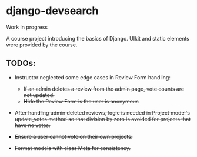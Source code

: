 # django-devsearch

Work in progress

A course project introducing the basics of Django. UIkit and static elements were provided by the course.

## TODOs:
- Instructor neglected some edge cases in Review Form handling:
  - ~~If an admin deletes a review from the admin page, vote counts are not updated.~~
  - ~~Hide the Review Form is the user is anonymous~~

- ~~After handling admin deleted reviews, logic is needed in Project model's update_votes method so that 
division by zero is avoided for projects that have no votes.~~
- ~~Ensure a user cannot vote on their own projects.~~
- ~~Format models with class Meta for consistency.~~
